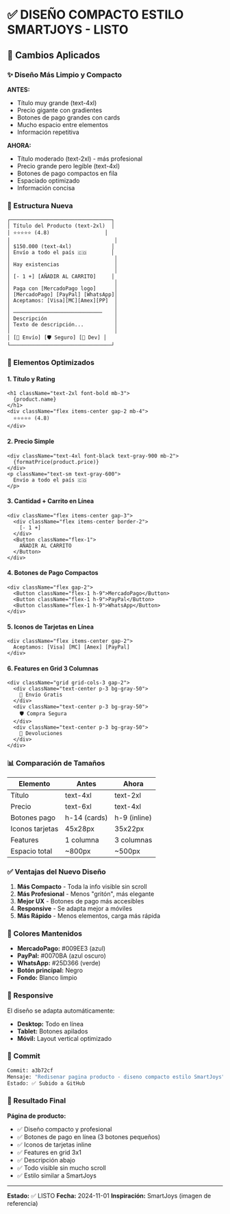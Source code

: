 # ✅ DISEÑO COMPACTO ESTILO SMARTJOYS - LISTO

## 🎨 Cambios Aplicados

### ✨ Diseño Más Limpio y Compacto

**ANTES:**
- Título muy grande (text-4xl)
- Precio gigante con gradientes
- Botones de pago grandes con cards
- Mucho espacio entre elementos
- Información repetitiva

**AHORA:**
- Título moderado (text-2xl) - más profesional
- Precio grande pero legible (text-4xl)
- Botones de pago compactos en fila
- Espaciado optimizado
- Información concisa

### 📐 Estructura Nueva

```
┌─────────────────────────────────┐
│ Título del Producto (text-2xl)  │
│ ⭐⭐⭐⭐⭐ (4.8)                  │
│                                  │
│ $150.000 (text-4xl)             │
│ Envío a todo el país 🇨🇴        │
│                                  │
│ Hay existencias                  │
│                                  │
│ [- 1 +] [AÑADIR AL CARRITO]     │
│                                  │
│ Paga con [MercadoPago logo]      │
│ [MercadoPago] [PayPal] [WhatsApp]│
│ Aceptamos: [Visa][MC][Amex][PP]  │
│                                  │
│ ─────────────────────────────    │
│ Descripción                      │
│ Texto de descripción...          │
│                                  │
│ [🚚 Envío] [🛡️ Seguro] [🔄 Dev] │
└─────────────────────────────────┘
```

### 🎯 Elementos Optimizados

#### 1. **Título y Rating**
```tsx
<h1 className="text-2xl font-bold mb-3">
  {product.name}
</h1>
<div className="flex items-center gap-2 mb-4">
  ⭐⭐⭐⭐⭐ (4.8)
</div>
```

#### 2. **Precio Simple**
```tsx
<div className="text-4xl font-black text-gray-900 mb-2">
  {formatPrice(product.price)}
</div>
<p className="text-sm text-gray-600">
  Envío a todo el país 🇨🇴
</p>
```

#### 3. **Cantidad + Carrito en Línea**
```tsx
<div className="flex items-center gap-3">
  <div className="flex items-center border-2">
    [- 1 +]
  </div>
  <Button className="flex-1">
    AÑADIR AL CARRITO
  </Button>
</div>
```

#### 4. **Botones de Pago Compactos**
```tsx
<div className="flex gap-2">
  <Button className="flex-1 h-9">MercadoPago</Button>
  <Button className="flex-1 h-9">PayPal</Button>
  <Button className="flex-1 h-9">WhatsApp</Button>
</div>
```

#### 5. **Iconos de Tarjetas en Línea**
```tsx
<div className="flex items-center gap-2">
  Aceptamos: [Visa] [MC] [Amex] [PayPal]
</div>
```

#### 6. **Features en Grid 3 Columnas**
```tsx
<div className="grid grid-cols-3 gap-2">
  <div className="text-center p-3 bg-gray-50">
    🚚 Envío Gratis
  </div>
  <div className="text-center p-3 bg-gray-50">
    🛡️ Compra Segura
  </div>
  <div className="text-center p-3 bg-gray-50">
    🔄 Devoluciones
  </div>
</div>
```

### 📊 Comparación de Tamaños

| Elemento | Antes | Ahora |
|----------|-------|-------|
| Título | text-4xl | text-2xl |
| Precio | text-6xl | text-4xl |
| Botones pago | h-14 (cards) | h-9 (inline) |
| Iconos tarjetas | 45x28px | 35x22px |
| Features | 1 columna | 3 columnas |
| Espacio total | ~800px | ~500px |

### ✅ Ventajas del Nuevo Diseño

1. **Más Compacto** - Toda la info visible sin scroll
2. **Más Profesional** - Menos "gritón", más elegante
3. **Mejor UX** - Botones de pago más accesibles
4. **Responsive** - Se adapta mejor a móviles
5. **Más Rápido** - Menos elementos, carga más rápida

### 🎨 Colores Mantenidos

- **MercadoPago:** #009EE3 (azul)
- **PayPal:** #0070BA (azul oscuro)
- **WhatsApp:** #25D366 (verde)
- **Botón principal:** Negro
- **Fondo:** Blanco limpio

### 📱 Responsive

El diseño se adapta automáticamente:
- **Desktop:** Todo en línea
- **Tablet:** Botones apilados
- **Móvil:** Layout vertical optimizado

### 🚀 Commit

```bash
Commit: a3b72cf
Mensaje: "Redisenar pagina producto - diseno compacto estilo SmartJoys"
Estado: ✅ Subido a GitHub
```

### 🎯 Resultado Final

**Página de producto:**
- ✅ Diseño compacto y profesional
- ✅ Botones de pago en línea (3 botones pequeños)
- ✅ Iconos de tarjetas inline
- ✅ Features en grid 3x1
- ✅ Descripción abajo
- ✅ Todo visible sin mucho scroll
- ✅ Estilo similar a SmartJoys

---

**Estado:** ✅ LISTO
**Fecha:** 2024-11-01
**Inspiración:** SmartJoys (imagen de referencia)

